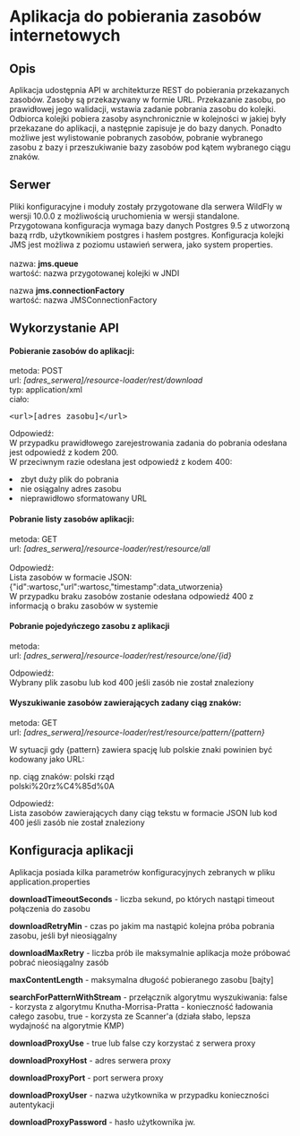 # Aplikacja do pobierania zasobów internetowych

## Opis
Aplikacja udostępnia API w architekturze REST do pobierania przekazanych zasobów. Zasoby są przekazywany w formie URL. Przekazanie zasobu, po prawidłowej jego walidacji, wstawia zadanie pobrania zasobu do kolejki. Odbiorca kolejki pobiera zasoby asynchronicznie w kolejności w jakiej były przekazane do aplikacji, a następnie zapisuje je do bazy danych. Ponadto możliwe jest wylistowanie pobranych zasobów, pobranie wybranego zasobu z bazy i przeszukiwanie bazy zasobów pod kątem wybranego ciągu znaków.

## Serwer
Pliki konfiguracyjne i moduły zostały przygotowane dla serwera WildFly w wersji 10.0.0 z możliwością uruchomienia w wersji standalone. Przygotowana konfiguracja wymaga bazy danych Postgres 9.5 z utworzoną bazą rrdb, użytkownikiem postgres i hasłem postgres. Konfiguracja kolejki JMS jest możliwa z poziomu ustawień serwera, jako system properties.<br>
<Br>
nazwa: <b>jms.queue</b><br>
wartość: nazwa przygotowanej kolejki w JNDI 

nazwa <b> jms.connectionFactory</b><br>
wartość: nazwa JMSConnectionFactory

## Wykorzystanie API

#### Pobieranie zasobów do aplikacji:<br>
metoda: POST<br>
url: <i>[adres_serwera]/resource-loader/rest/download</i><br>
typ: application/xml<br>
ciało: <pre><url\>[adres_zasobu]</url\></pre>

Odpowiedź:<br>
W przypadku prawidłowego zarejestrowania zadania do pobrania odesłana jest odpowiedź z kodem 200.
<br>
W przeciwnym razie odesłana jest odpowiedź z kodem 400:
<li>zbyt duży plik do pobrania</li>
<li>nie osiągalny adres zasobu</li>
<li>nieprawidłowo sformatowany URL</li>

#### Pobranie listy zasobów aplikacji:<br>
metoda: GET<br>
url: <i>[adres_serwera]/resource-loader/rest/resource/all</i><br>
<br>
Odpowiedź:<br>
Lista zasobów w formacie JSON:<br>
{"id":wartosc,"url":wartosc,"timestamp":data_utworzenia}<br>
W przypadku braku zasobów zostanie odesłana odpowiedź 400 z informacją o braku zasobów w systemie

#### Pobranie pojedyńczego zasobu z aplikacji<br>
metoda: <br>
url: <i>[adres_serwera]/resource-loader/rest/resource/one/{id}</i><br>

Odpowiedź:<br>
Wybrany plik zasobu lub kod 400 jeśli zasób nie został znaleziony<br>

#### Wyszukiwanie zasobów zawierających zadany ciąg znaków:

metoda: GET<br>
url: <i>[adres_serwera]/resource-loader/rest/resource/pattern/{pattern}</i><br>

W sytuacji gdy {pattern} zawiera spację lub polskie znaki powinien być kodowany jako URL:

np. ciąg znaków: polski rząd<br>
polski%20rz%C4%85d%0A
 

Odpowiedź:<br>
Lista zasobów zawierających dany ciąg tekstu w formacie JSON lub kod 400 jeśli zasób nie został znaleziony

## Konfiguracja aplikacji
Aplikacja posiada kilka parametrów konfiguracyjnych zebranych w pliku application.properties

<b>downloadTimeoutSeconds</b> - liczba sekund, po których nastąpi timeout połączenia do zasobu

<b>downloadRetryMin</b> - czas po jakim ma nastąpić kolejna próba pobrania zasobu, jeśli był nieosiągalny

<b>downloadMaxRetry</b> - liczba prób ile maksymalnie aplikacja może próbować pobrać nieosiągalny zasób

<b>maxContentLength</b> - maksymalna długość pobieranego zasobu [bajty]

<b>searchForPatternWithStream</b> - przełącznik algorytmu wyszukiwania: false - korzysta z algorytmu Knutha-Morrisa-Pratta - konieczność ładowania całego zasobu, true - korzysta ze Scanner'a (działa słabo, lepsza wydajność na algorytmie KMP)

<b>downloadProxyUse</b> - true lub false czy korzystać z serwera proxy

<b>downloadProxyHost</b> - adres serwera proxy

<b>downloadProxyPort</b> - port serwera proxy

<b>downloadProxyUser</b> - nazwa użytkownika w przypadku konieczności autentykacji

<b>downloadProxyPassword</b> - hasło użytkownika jw.




